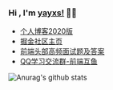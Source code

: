 ### Hi , I'm [yayxs!](https://yayxs.github.io/) 👋👋
 - <a href="https://fett.netlify.app/guides/" target="_blank" >个人博客2020版</a>
 - <a href="https://juejin.cn/user/3491704661872910/posts?sort=popular" target="_blank" >掘金社区主页</a>
 - <a href="http://localhost:8080/guides/" target="_blank" >前端头部高频面试题及答案</a>
 - <a target="_blank" href="https://qm.qq.com/cgi-bin/qm/qr?k=yoE2aLnJP14aUTVROUIF3gNWLITdgpYJ&jump_from=webapi">QQ学习交流群-前端互鱼</a>


![Anurag's github stats](https://github-readme-stats.vercel.app/api?username=yayxs&show_icons=true&?count_private=true&show_icons=true)
